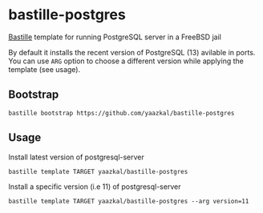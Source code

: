 # bastille-postgres
[Bastille](https://github.com/bastillebsd/bastille) template for running PostgreSQL server in a FreeBSD jail

By default it installs the recent version of PostgreSQL (13) avilable in ports. You can use `ARG` option to choose a different version while applying the template (see usage).

## Bootstrap

```shell
bastille bootstrap https://github.com/yaazkal/bastille-postgres
```

## Usage

Install latest version of postgresql-server

```shell
bastille template TARGET yaazkal/bastille-postgres
```

Install a specific version (i.e 11) of postgresql-server

```shell
bastille template TARGET yaazkal/bastille-postgres --arg version=11
```
